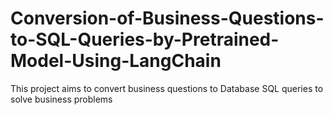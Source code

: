 # Conversion-of-Business-Questions-to-SQL-Queries-by-Pretrained-Model-Using-LangChain
This project aims to convert business questions to Database SQL queries to solve business problems
